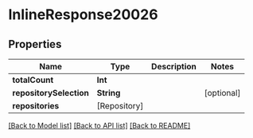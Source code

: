 # InlineResponse20026

## Properties
Name | Type | Description | Notes
------------ | ------------- | ------------- | -------------
**totalCount** | **Int** |  | 
**repositorySelection** | **String** |  | [optional] 
**repositories** | [Repository] |  | 

[[Back to Model list]](../README.md#documentation-for-models) [[Back to API list]](../README.md#documentation-for-api-endpoints) [[Back to README]](../README.md)


